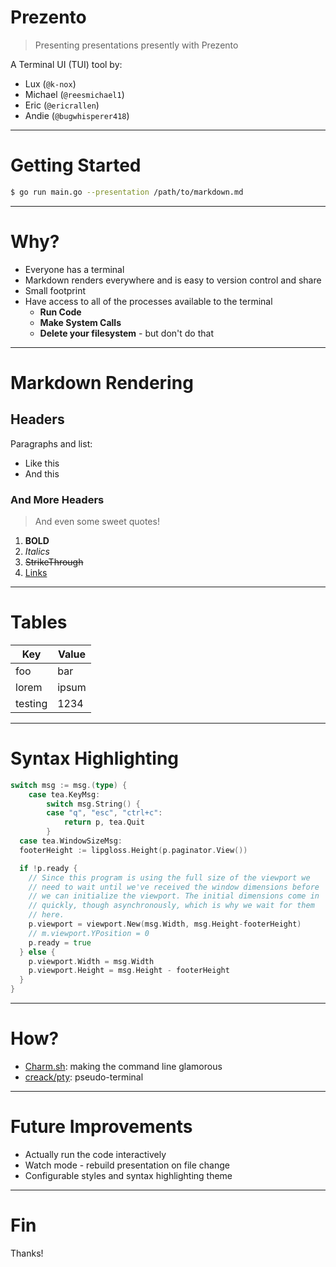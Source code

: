 # Prezento

> Presenting presentations presently with Prezento

A Terminal UI (TUI) tool by:

- Lux (`@k-nox`)
- Michael (`@reesmichael1`)
- Eric (`@ericrallen`)
- Andie (`@bugwhisperer418`)

---

# Getting Started

```bash
$ go run main.go --presentation /path/to/markdown.md
```

---

# Why?

- Everyone has a terminal
- Markdown renders everywhere and is easy to version control and share
- Small footprint
- Have access to all of the processes available to the terminal
  - **Run Code**
  - **Make System Calls**
  - **Delete your filesystem** - but don't do that

---

# Markdown Rendering

## Headers

Paragraphs and list:

- Like this
- And this

### And More Headers

> And even some sweet quotes!

1. **BOLD**
2. _Italics_
3. ~~StrikeThrough~~
4. [Links](https://github.com/reesmichael1/prezento)

---

# Tables

| Key     | Value |
| ------- | ----- |
| foo     | bar   |
| lorem   | ipsum |
| testing | 1234  |

---

# Syntax Highlighting

```go
switch msg := msg.(type) {
	case tea.KeyMsg:
		switch msg.String() {
		case "q", "esc", "ctrl+c":
			return p, tea.Quit
		}
  case tea.WindowSizeMsg:
  footerHeight := lipgloss.Height(p.paginator.View())

  if !p.ready {
  	// Since this program is using the full size of the viewport we
  	// need to wait until we've received the window dimensions before
  	// we can initialize the viewport. The initial dimensions come in
  	// quickly, though asynchronously, which is why we wait for them
  	// here.
  	p.viewport = viewport.New(msg.Width, msg.Height-footerHeight)
  	// m.viewport.YPosition = 0
  	p.ready = true
  } else {
  	p.viewport.Width = msg.Width
  	p.viewport.Height = msg.Height - footerHeight
  }
}
```

---

# How?

- [Charm.sh](https://charm.sh/): making the command line glamorous
- [creack/pty](https://github.com/creack/pty): pseudo-terminal

---

# Future Improvements

- Actually run the code interactively
- Watch mode - rebuild presentation on file change
- Configurable styles and syntax highlighting theme

---

# Fin

Thanks!
